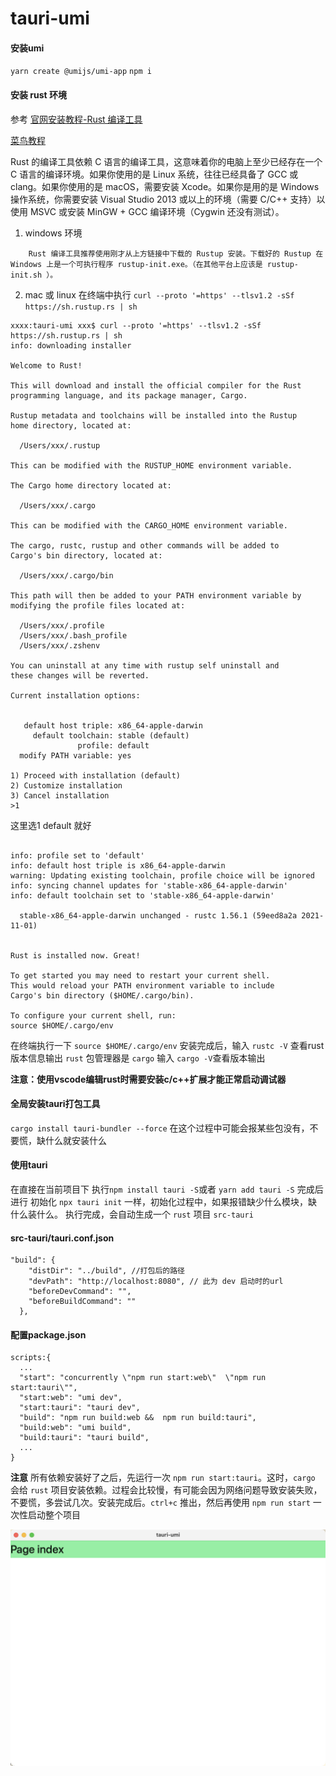 # tauri-umi
#### 安装umi
`yarn create @umijs/umi-app`
`npm i`
#### 安装 rust 环境
 参考 
 [官网安装教程-Rust 编译工具](https://www.rust-lang.org/zh-CN/tools/install)

 [菜鸟教程](https://www.runoob.com/rust/rust-setup.html)

 Rust 的编译工具依赖 C 语言的编译工具，这意味着你的电脑上至少已经存在一个 C 语言的编译环境。如果你使用的是 Linux 系统，往往已经具备了 GCC 或 clang。如果你使用的是 macOS，需要安装 Xcode。如果你是用的是 Windows 操作系统，你需要安装 Visual Studio 2013 或以上的环境（需要 C/C++ 支持）以使用 MSVC 或安装 MinGW + GCC 编译环境（Cygwin 还没有测试）。
1. windows 环境 
```
    Rust 编译工具推荐使用刚才从上方链接中下载的 Rustup 安装。下载好的 Rustup 在 Windows 上是一个可执行程序 rustup-init.exe。（在其他平台上应该是 rustup-init.sh ）。
```
2. mac 或 linux 在终端中执行 `curl --proto '=https' --tlsv1.2 -sSf https://sh.rustup.rs | sh`
```
xxxx:tauri-umi xxx$ curl --proto '=https' --tlsv1.2 -sSf https://sh.rustup.rs | sh
info: downloading installer

Welcome to Rust!

This will download and install the official compiler for the Rust
programming language, and its package manager, Cargo.

Rustup metadata and toolchains will be installed into the Rustup
home directory, located at:

  /Users/xxx/.rustup

This can be modified with the RUSTUP_HOME environment variable.

The Cargo home directory located at:

  /Users/xxx/.cargo

This can be modified with the CARGO_HOME environment variable.

The cargo, rustc, rustup and other commands will be added to
Cargo's bin directory, located at:

  /Users/xxx/.cargo/bin

This path will then be added to your PATH environment variable by
modifying the profile files located at:

  /Users/xxx/.profile
  /Users/xxx/.bash_profile
  /Users/xxx/.zshenv

You can uninstall at any time with rustup self uninstall and
these changes will be reverted.

Current installation options:


   default host triple: x86_64-apple-darwin
     default toolchain: stable (default)
               profile: default
  modify PATH variable: yes

1) Proceed with installation (default)
2) Customize installation
3) Cancel installation
>1

```
这里选1 default 就好
```

info: profile set to 'default'
info: default host triple is x86_64-apple-darwin
warning: Updating existing toolchain, profile choice will be ignored
info: syncing channel updates for 'stable-x86_64-apple-darwin'
info: default toolchain set to 'stable-x86_64-apple-darwin'

  stable-x86_64-apple-darwin unchanged - rustc 1.56.1 (59eed8a2a 2021-11-01)


Rust is installed now. Great!

To get started you may need to restart your current shell.
This would reload your PATH environment variable to include
Cargo's bin directory ($HOME/.cargo/bin).

To configure your current shell, run:
source $HOME/.cargo/env
```
在终端执行一下 `source $HOME/.cargo/env`
安装完成后，输入 `rustc -V` 查看rust版本信息输出
`rust` 包管理器是 `cargo` 输入 `cargo -V`查看版本输出

**注意：使用vscode编辑rust时需要安装c/c++扩展才能正常启动调试器**

#### 全局安装tauri打包工具
`cargo install tauri-bundler --force`
在这个过程中可能会报某些包没有，不要慌，缺什么就安装什么

#### 使用tauri
在直接在当前项目下 执行`npm install tauri -S`或者 `yarn add tauri -S`
完成后进行 初始化
`npx tauri init`
一样，初始化过程中，如果报错缺少什么模块，缺什么装什么。
执行完成，会自动生成一个 `rust` 项目 `src-tauri`
#### src-tauri/tauri.conf.json
```
"build": {
    "distDir": "../build", //打包后的路径
    "devPath": "http://localhost:8080", // 此为 dev 启动时的url
    "beforeDevCommand": "",
    "beforeBuildCommand": ""
  },
```
#### 配置package.json
```
scripts:{
  ...
  "start": "concurrently \"npm run start:web\"  \"npm run start:tauri\"",
  "start:web": "umi dev",
  "start:tauri": "tauri dev",
  "build": "npm run build:web &&  npm run build:tauri",
  "build:web": "umi build",
  "build:tauri": "tauri build",
  ...
}
```
**注意**
所有依赖安装好了之后，先运行一次 `npm run start:tauri`。这时，`cargo` 会给 `rust` 项目安装依赖。过程会比较慢，有可能会因为网络问题导致安装失败，不要慌，多尝试几次。安装完成后。`ctrl+c` 推出，然后再使用 `npm run start` 一次性启动整个项目

![启动图片](./images/tauri-umi.png)